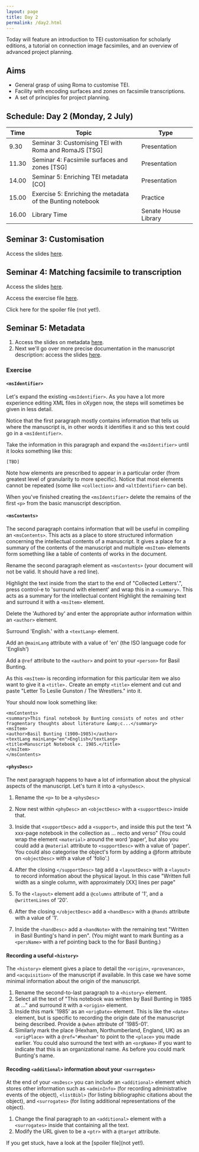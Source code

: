 ```yaml
---
layout: page
title: Day 2
permalink: /day2.html
---
```


Today will feature an introduction to TEI customisation for scholarly editions, a tutorial on connection image facsimiles, and an overview of advanced project planning.

## Aims

- General grasp of using Roma to customise TEI.
- Facility with encoding surfaces and zones on facsimile transcriptions.
- A set of principles for project planning.

## Schedule: Day 2 (Monday, 2 July)

|Time   | Topic   | Type |
|---|---|---|
|9.30	| Seminar 3: Customising TEI with Roma and RomaJS [TSG] | Presentation |
| 11.30	| Seminar 4: Facsimile surfaces and zones [TSG] | Presentation |
| 14.00 | Seminar 5: Enriching TEI metadata [CO]  | Presentation |
| 15.00 | Exercise 5: Enriching the metadata of the Bunting notebook | Practice |
| 16.00   | Library Time   | Senate House Library  |

## Seminar 3: Customisation

Access the slides [here](../TEI_customization.pdf).

## Seminar 4: Matching facsimile to transcription

Access the slides [here](../facsimile-surfaces-zones.pdf).

Access the exercise file [here](../Exercise_Transcription.pdf).

Click here for the spoiler file (not yet!).

## Seminar 5: Metadata

1. Access the slides on metadata [here](../enriching-tei-metadata.pdf).
2. Next we'll go over more precise documentation in the manuscript description: access the slides [here](../intro-ms-object-desc.pdf).

### Exercise

#### `<msIdentifier>`

Let's expand the existing ``<msIdentifier>``. As you have a lot more experience editing XML files in oXygen now, the steps will sometimes be given in less detail.

Notice that the first paragraph mostly contains information that tells us where the manuscript is, in other words it identifies it and so this text could go in a ``<msIdentifier>``.

Take the information in this paragraph and expand the ``<msIdentifier>`` until it looks something like this:

```
[TBD]
```

Note how elements are prescribed to appear in a particular order (from greatest level of granularity to more specific). Notice that most elements cannot be repeated (some like `<collection>` and `<altIdentifier>` can be).

When you've finished creating the `<msIdentifier>` delete the remains of the first `<p>` from the basic manuscript description.

#### `<msContents>`

The second paragraph contains information that will be useful in compiling an `<msContents>`. This acts as a place to store structured information concerning the intellectual contents of a manuscript. It gives a place for a summary of the contents of the manuscript and multiple `<msItem>` elements form something like a table of contents of works in the document.

Rename the second paragraph element as `<msContents>` (your document will not be valid. It should have a red line).

Highlight the text inside from the start to the end of "Collected Letters'.", press control-e to 'surround with element' and wrap this in a `<summary>`. This acts as a summary for the intellectual content
Highlight the remaining text and surround it with a `<msItem>` element.

Delete the 'Authored by' and enter the appropriate author information within an `<author>` element.

Surround 'English.' with a `<textLang>` element.

Add an `@mainLang` attribute with a value of 'en' (the ISO language code for 'English')

Add a `@ref` attribute to the `<author>` and point to your `<person>` for Basil Bunting.

As this `<msItem>` is recording information for this particular item we also want to give it a `<title>.` Create an empty `<title>` element and cut and paste "Letter To Leslie Gunston / The Wrestlers." into it.

Your <msContents> should now look something like:

```
<msContents>
<summary>This final notebook by Bunting consists of notes and other fragmentary thoughts about literature &amp;c...</summary>
<msItem>
<author>Basil Bunting (1900–1985)</author>
<textLang mainLang="en">English</textLang>
<title>Manuscript Notebook c. 1985.</title>
</msItem>
</msContents>
```
#### `<physDesc>`
The next paragraph happens to have a lot of information about the physical aspects of the manuscript. Let's turn it into a ``<physDesc>``.

1. Rename the ``<p>`` to be a ``<physDesc>``
2. Now nest within `<phyDesc>` an ``<objectDesc>`` with a ``<supportDesc>`` inside that.
3. Inside that ``<supportDesc>`` add a ``<support>``, and inside this put the text "A xxx-page notebook in the collection as ... recto and verso"
(You could wrap the element ``<material>`` around the word 'paper', but also you could add a ``@material`` attribute to ``<supportDesc>`` with a value of 'paper'. You could also categorise the object's form by adding a @form attribute on ``<objectDesc>`` with a value of 'folio'.)

4. After the closing ``</supportDesc>`` tag add a ``<layoutDesc>`` with a ``<layout>`` to record information about the physical layout. In this case "Written full width as a single column, with approximately [XX] lines per page"
5. To the ``<layout>`` element add a ``@columns`` attribute of '1', and a ``@writtenLines`` of '20'.
6. After the closing ``</objectDesc>`` add a ``<handDesc>`` with a ``@hands`` attribute with a value of '1'.
7. Inside the ``<handDesc>`` add a ``<handNote>`` with the remaining text "Written in Basil Bunting's hand in pen". (You might want to mark Bunting as a ``<persName>`` with a ref pointing back to the <person> for Basil Bunting.)

#### Recording a useful `<history>`

The ``<history>`` element gives a place to detail the ``<origin>``, ``<provenance>``, and ``<acquisition>`` of the manuscript if available. In this case we have some minimal information about the origin of the manuscript.

1. Rename the second-to-last paragraph to a ``<history>`` element.
2. Select all the text of "This notebook was written by Basil Bunting in 1985 at ..." and surround it with a ``<origin>`` element.
3. Inside this mark '1985' as an ``<origDate>`` element. This is like the ``<date>`` element, but is specific to recording the origin date of the manuscript being described. Provide a `@when` attribute of '1985-01'.
4. Similarly mark the place (Hexham, Northumberland, England, UK) as an `<origPlace>` with a `@ref="#hexham"` to point to the `<place>` you made earlier. You could also surround the text with an `<orgName>` if you want to indicate that this is an organizational name. As before you could mark Bunting's name.

#### Recoding `<additional>` information about your `<surrogates>`

At the end of your `<msDesc>` you can include an `<additional>` element which stores other information such as `<adminInfo>` (for recording administrative events of the object), `<listBibl>` (for listing bibliographic citations about the object), and `<surrogates>` (for listing additional representations of the object).
1. Change the final paragraph to an `<additional>` element with a `<surrogates>` inside that containing all the text.
2. Modify the URL given to be a `<ptr>` with a `@target` attribute.

If you get stuck, have a look at the [spoiler file](not yet!).
